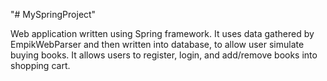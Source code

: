 "# MySpringProject" 

Web application written using Spring framework.
It uses data gathered by EmpikWebParser and then written into database, to allow user simulate buying books.
It allows users to register, login, and add/remove books into shopping cart.

